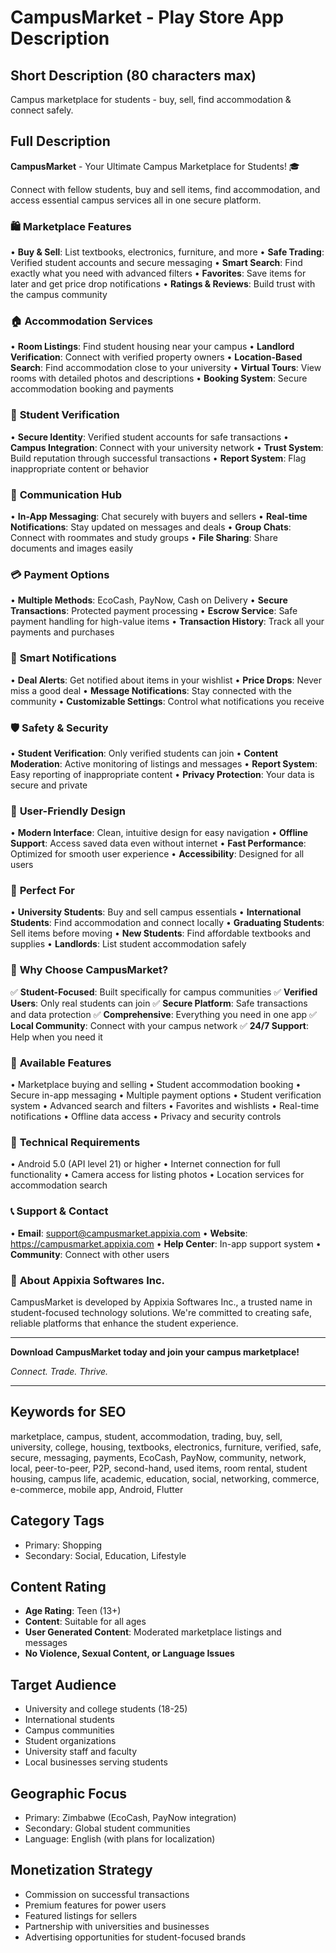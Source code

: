 # CampusMarket - Play Store App Description

## Short Description (80 characters max)
Campus marketplace for students - buy, sell, find accommodation & connect safely.

## Full Description

**CampusMarket** - Your Ultimate Campus Marketplace for Students! 🎓

Connect with fellow students, buy and sell items, find accommodation, and access essential campus services all in one secure platform.

### 🛍️ **Marketplace Features**
• **Buy & Sell**: List textbooks, electronics, furniture, and more
• **Safe Trading**: Verified student accounts and secure messaging
• **Smart Search**: Find exactly what you need with advanced filters
• **Favorites**: Save items for later and get price drop notifications
• **Ratings & Reviews**: Build trust with the campus community

### 🏠 **Accommodation Services**
• **Room Listings**: Find student housing near your campus
• **Landlord Verification**: Connect with verified property owners
• **Location-Based Search**: Find accommodation close to your university
• **Virtual Tours**: View rooms with detailed photos and descriptions
• **Booking System**: Secure accommodation booking and payments

### 👥 **Student Verification**
• **Secure Identity**: Verified student accounts for safe transactions
• **Campus Integration**: Connect with your university network
• **Trust System**: Build reputation through successful transactions
• **Report System**: Flag inappropriate content or behavior

### 💬 **Communication Hub**
• **In-App Messaging**: Chat securely with buyers and sellers
• **Real-time Notifications**: Stay updated on messages and deals
• **Group Chats**: Connect with roommates and study groups
• **File Sharing**: Share documents and images easily

### 💳 **Payment Options**
• **Multiple Methods**: EcoCash, PayNow, Cash on Delivery
• **Secure Transactions**: Protected payment processing
• **Escrow Service**: Safe payment handling for high-value items
• **Transaction History**: Track all your payments and purchases

### 🔔 **Smart Notifications**
• **Deal Alerts**: Get notified about items in your wishlist
• **Price Drops**: Never miss a good deal
• **Message Notifications**: Stay connected with the community
• **Customizable Settings**: Control what notifications you receive

### 🛡️ **Safety & Security**
• **Student Verification**: Only verified students can join
• **Content Moderation**: Active monitoring of listings and messages
• **Report System**: Easy reporting of inappropriate content
• **Privacy Protection**: Your data is secure and private

### 📱 **User-Friendly Design**
• **Modern Interface**: Clean, intuitive design for easy navigation
• **Offline Support**: Access saved data even without internet
• **Fast Performance**: Optimized for smooth user experience
• **Accessibility**: Designed for all users

### 🎯 **Perfect For**
• **University Students**: Buy and sell campus essentials
• **International Students**: Find accommodation and connect locally
• **Graduating Students**: Sell items before moving
• **New Students**: Find affordable textbooks and supplies
• **Landlords**: List student accommodation safely

### 🌟 **Why Choose CampusMarket?**
✅ **Student-Focused**: Built specifically for campus communities
✅ **Verified Users**: Only real students can join
✅ **Secure Platform**: Safe transactions and data protection
✅ **Comprehensive**: Everything you need in one app
✅ **Local Community**: Connect with your campus network
✅ **24/7 Support**: Help when you need it

### 📍 **Available Features**
• Marketplace buying and selling
• Student accommodation booking
• Secure in-app messaging
• Multiple payment options
• Student verification system
• Advanced search and filters
• Favorites and wishlists
• Real-time notifications
• Offline data access
• Privacy and security controls

### 🔧 **Technical Requirements**
• Android 5.0 (API level 21) or higher
• Internet connection for full functionality
• Camera access for listing photos
• Location services for accommodation search

### 📞 **Support & Contact**
• **Email**: support@campusmarket.appixia.com
• **Website**: https://campusmarket.appixia.com
• **Help Center**: In-app support system
• **Community**: Connect with other users

### 🏢 **About Appixia Softwares Inc.**
CampusMarket is developed by Appixia Softwares Inc., a trusted name in student-focused technology solutions. We're committed to creating safe, reliable platforms that enhance the student experience.

---

**Download CampusMarket today and join your campus marketplace!**

*Connect. Trade. Thrive.*

---

## Keywords for SEO
marketplace, campus, student, accommodation, trading, buy, sell, university, college, housing, textbooks, electronics, furniture, verified, safe, secure, messaging, payments, EcoCash, PayNow, community, network, local, peer-to-peer, P2P, second-hand, used items, room rental, student housing, campus life, academic, education, social, networking, commerce, e-commerce, mobile app, Android, Flutter

## Category Tags
- Primary: Shopping
- Secondary: Social, Education, Lifestyle

## Content Rating
- **Age Rating**: Teen (13+)
- **Content**: Suitable for all ages
- **User Generated Content**: Moderated marketplace listings and messages
- **No Violence, Sexual Content, or Language Issues**

## Target Audience
- University and college students (18-25)
- International students
- Campus communities
- Student organizations
- University staff and faculty
- Local businesses serving students

## Geographic Focus
- Primary: Zimbabwe (EcoCash, PayNow integration)
- Secondary: Global student communities
- Language: English (with plans for localization)

## Monetization Strategy
- Commission on successful transactions
- Premium features for power users
- Featured listings for sellers
- Partnership with universities and businesses
- Advertising opportunities for student-focused brands 